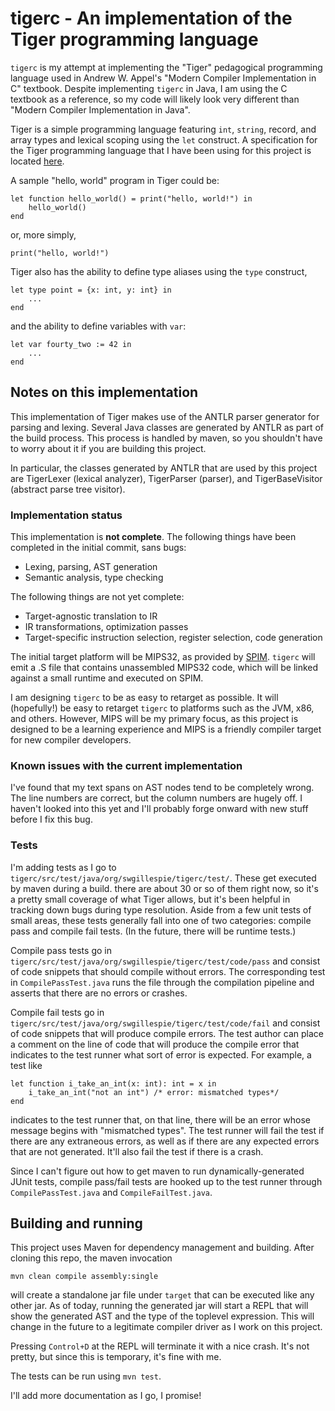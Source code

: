 # tigerc - An implementation of the Tiger programming language

`tigerc` is my attempt at implementing the "Tiger" pedagogical
programming language used in Andrew W. Appel's "Modern Compiler
Implementation in C" textbook. Despite implementing `tigerc` in Java,
I am using the C textbook as a reference, so my code will likely look
very different than "Modern Compiler Implementation in Java".

Tiger is a simple programming language featuring `int`, `string`,
record, and array types and lexical scoping using the `let`
construct. A specification for the Tiger programming language that I
have been using for this project is located [here](http://cs.nyu.edu/courses/fall13/CSCI-GA.2130-001/tiger-spec.pdf).

A sample "hello, world" program in Tiger could be:

```
let function hello_world() = print("hello, world!") in
    hello_world()
end
```
or, more simply,
```
print("hello, world!")
```

Tiger also has the ability to define type aliases using
the `type` construct,

```
let type point = {x: int, y: int} in
    ...
end
```

and the ability to define variables with `var`:
```
let var fourty_two := 42 in
    ...
end
```

## Notes on this implementation

This implementation of Tiger makes use of the ANTLR parser generator
for parsing and lexing. Several Java classes are generated by ANTLR
as part of the build process. This process is handled by maven,
so you shouldn't have to worry about it if you are building this
project.

In particular, the classes generated by ANTLR that are used by this
project are TigerLexer (lexical analyzer), TigerParser (parser), and
TigerBaseVisitor (abstract parse tree visitor).

### Implementation status
This implementation is **not complete**. The following things have
been completed in the initial commit, sans bugs:
* Lexing, parsing, AST generation
* Semantic analysis, type checking

The following things are not yet complete:
* Target-agnostic translation to IR
* IR transformations, optimization passes
* Target-specific instruction selection, register selection, code generation

The initial target platform will be MIPS32, as provided by [SPIM](http://spimsimulator.sourceforge.net/).
`tigerc` will emit a .S file that contains unassembled MIPS32 code,
which will be linked against a small runtime and executed on SPIM.

I am designing `tigerc` to be as easy to retarget as possible. It
will (hopefully!) be easy to retarget `tigerc` to platforms such
as the JVM, x86, and others. However, MIPS will be my primary focus,
as this project is designed to be a learning experience and MIPS
is a friendly compiler target for new compiler developers.

### Known issues with the current implementation
I've found that my text spans on AST nodes tend to be completely
wrong. The line numbers are correct, but the column numbers are
hugely off. I haven't looked into this yet and I'll probably forge
onward with new stuff before I fix this bug.

### Tests
I'm adding tests as I go to `tigerc/src/test/java/org/swgillespie/tigerc/test/`.
These get executed by maven during a build. there are about 30 or
so of them right now, so it's a pretty small coverage of what Tiger
allows, but it's been helpful in tracking down bugs during type
resolution. Aside from a few unit tests of small areas, these tests
generally fall into one of two categories: compile pass and compile
fail tests. (In the future, there will be runtime tests.)

Compile pass tests go in `tigerc/src/test/java/org/swgillespie/tigerc/test/code/pass` and
consist of code snippets that should compile without errors. The
corresponding test in `CompilePassTest.java` runs the file through
the compilation pipeline and asserts that there are no errors or
crashes.

Compile fail tests go in `tigerc/src/test/java/org/swgillespie/tigerc/test/code/fail` and
consist of code snippets that will produce compile errors. The
test author can place a comment on the line of code that will
produce the compile error that indicates to the test runner what
sort of error is expected. For example, a test like
```
let function i_take_an_int(x: int): int = x in
    i_take_an_int("not an int") /* error: mismatched types*/
end
```
indicates to the test runner that, on that line, there will be
an error whose message begins with "mismatched types". The test
runner will fail the test if there are any extraneous errors,
as well as if there are any expected errors that are not generated.
It'll also fail the test if there is a crash.

Since I can't figure out how to get maven to run dynamically-generated
JUnit tests, compile pass/fail tests are hooked up to the test
runner through `CompilePassTest.java` and `CompileFailTest.java`.

## Building and running
This project uses Maven for dependency management and building.
After cloning this repo, the maven invocation
```
mvn clean compile assembly:single
```
will create a standalone jar file under `target` that can be
executed like any other jar. As of today, running the generated
jar will start a REPL that will show the generated AST and the type
of the toplevel expression. This will change in the future to
a legitimate compiler driver as I work on this project.

Pressing `Control+D` at the REPL will terminate it with a nice
crash. It's not pretty, but since this is temporary, it's fine with
me.

The tests can be run using `mvn test`.

I'll add more documentation as I go, I promise!
